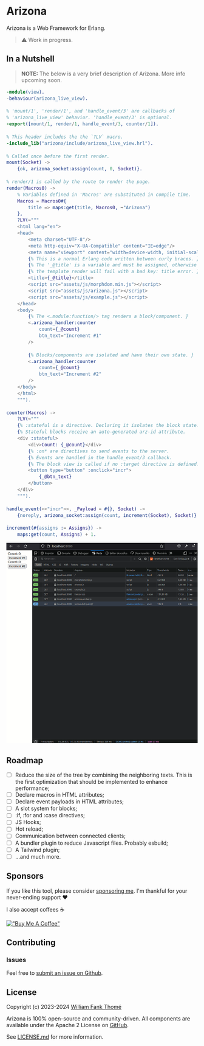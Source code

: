 # Arizona

Arizona is a Web Framework for Erlang.

> ⚠️ Work in progress.

## In a Nutshell

> **NOTE:** The below is a very brief description of Arizona. More
> info upcoming soon.

```erlang
-module(view).
-behaviour(arizona_live_view).

% 'mount/1', 'render/1', and 'handle_event/3' are callbacks of
% 'arizona_live_view' behavior. 'handle_event/3' is optional.
-export([mount/1, render/1, handle_event/3, counter/1]).

% This header includes the the `?LV` macro.
-include_lib("arizona/include/arizona_live_view.hrl").

% Called once before the first render.
mount(Socket) ->
    {ok, arizona_socket:assign(count, 0, Socket)}.

% render/1 is called by the route to render the page.
render(Macros0) ->
    % Variables defined in 'Macros' are substituted in compile time.
    Macros = Macros0#{
        title => maps:get(title, Macros0, ~"Arizona")
    },
    ?LV(~"""
    <html lang="en">
    <head>
        <meta charset="UTF-8"/>
        <meta http-equiv="X-UA-Compatible" content="IE=edge"/>
        <meta name="viewport" content="width=device-width, initial-scale=1.0"/>
        {% This is a normal Erlang code written between curly braces. }
        {% The '_@title' is a variable and must be assigned, otherwise }
        {% the template render will fail with a bad key: title error. }
        <title>{_@title}</title>
        <script src="assets/js/morphdom.min.js"></script>
        <script src="assets/js/arizona.js"></script>
        <script src="assets/js/example.js"></script>
    </head>
    <body>
        {% The <.module:function/> tag renders a block/component. }
        <.arizona_handler:counter
            count={_@count}
            btn_text="Increment #1"
        />

        {% Blocks/components are isolated and have their own state. }
        <.arizona_handler:counter
            count={_@count}
            btn_text="Increment #2"
        />
    </body>
    </html>
    """).

counter(Macros) ->
    ?LV(~"""
    {% :stateful is a directive. Declaring it isolates the block state. }
    {% Stateful blocks receive an auto-generated arz-id attribute.      }
    <div :stateful>
        <div>Count: {_@count}</div>
        {% :on* are directives to send events to the server.            }
        {% Events are handled in the handle_event/3 callback.           }
        {% The block view is called if no :target directive is defined. }
        <button type="button" :onclick="incr">
            {_@btn_text}
        </button>
    </div>
    """).

handle_event(<<"incr">>, _Payload = #{}, Socket) ->
    {noreply, arizona_socket:assign(count, increment(Socket), Socket)}.

increment(#{assigns := Assigns}) ->
    maps:get(count, Assigns) + 1.
```

![showcase](/assets/showcase.gif)

## Roadmap

- [ ] Reduce the size of the tree by combining the neighboring texts.
This is the first optimization that should be implemented to enhance performance;
- [ ] Declare macros in HTML attributes;
- [ ] Declare event payloads in HTML attributes;
- [ ] A slot system for blocks;
- [ ] :if, :for and :case directives;
- [ ] JS Hooks;
- [ ] Hot reload;
- [ ] Communication between connected clients;
- [ ] A bundler plugin to reduce Javascript files. Probably esbuild;
- [ ] A Tailwind plugin;
- [ ] ...and much more.

## Sponsors

If you like this tool, please consider [sponsoring me](https://github.com/sponsors/williamthome).
I'm thankful for your never-ending support :heart:

I also accept coffees :coffee:

[!["Buy Me A Coffee"](https://www.buymeacoffee.com/assets/img/custom_images/orange_img.png)](https://www.buymeacoffee.com/williamthome)

## Contributing

### Issues

Feel free to [submit an issue on Github](https://github.com/williamthome/arizona/issues/new).

## License

Copyright (c) 2023-2024 [William Fank Thomé](https://github.com/williamthome)

Arizona is 100% open-source and community-driven. All components are
available under the Apache 2 License on [GitHub](https://github.com/williamthome/arizona).

See [LICENSE.md](LICENSE.md) for more information.

